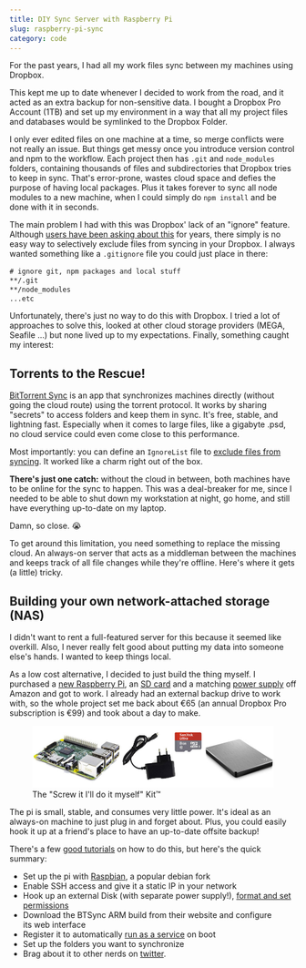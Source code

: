 ```yaml
---
title: DIY Sync Server with Raspberry Pi
slug: raspberry-pi-sync
category: code
---
```


<p class="lead">For the past years, I had all my work files sync between my machines using Dropbox.</p>

This kept me up to date whenever I decided to work from the road, and it acted as an extra backup for non-sensitive data. I bought a Dropbox Pro Account (1TB) and set up my environment in a way that all my project files and databases would be symlinked to the Dropbox Folder.

I only ever edited files on one machine at a time, so merge conflicts were not really an issue. But things get messy once you introduce version control and npm to the workflow. Each project then has `.git` and `node_modules` folders, containing thousands of files and subdirectories that Dropbox tries to keep in sync. That's error-prone, wastes cloud space and defies the purpose of having local packages. Plus it takes forever to sync all node modules to a new machine, when I could simply do `npm install` and be done with it in seconds.

The main problem I had with this was Dropbox' lack of an "ignore" feature. Although [users have been asking about this](https://www.dropboxforum.com/hc/en-us/community/posts/201529949-Why-won-t-Dropbox-add-a-gitignore-like-feature-) for years, there simply is no easy way to selectively exclude files from syncing in your Dropbox. I always wanted something like a `.gitignore` file you could just place in there:

```
# ignore git, npm packages and local stuff
**/.git
**/node_modules
...etc
```

Unfortunately, there's just no way to do this with Dropbox. I tried a lot of approaches to solve this, looked at other cloud storage providers (MEGA, Seafile ...) but none lived up to my expectations. Finally, something caught my interest:

## Torrents to the Rescue!

<a href="https://www.getsync.com/">BitTorrent Sync</a> is an app that synchronizes machines directly (without going the cloud route) using the torrent protocol. It works by sharing "secrets" to access folders and keep them in sync. It's free, stable, and lightning fast. Especially when it comes to large files, like a gigabyte .psd, no cloud service could even come close to this performance.

Most importantly: you can define an `IgnoreList` file to <a href="http://sync-help.bittorrent.com/customer/portal/articles/1673122-ignoring-files-in-sync-ignorelist-">exclude files from syncing</a>. It worked like a charm right out of the box. 

__There's just one catch:__ without the cloud in between, both machines have to be online for the sync to happen. This was a deal-breaker for me, since I needed to be able to shut down my workstation at night, go home, and still have everything up-to-date on my laptop.

Damn, so close. 😭

To get around this limitation, you need something to replace the missing cloud. An always-on server that acts as a middleman between the machines and keeps track of all file changes while they're offline. Here's where it gets (a little) tricky.

## Building your own network-attached storage (NAS)
I didn't want to rent a full-featured server for this because it seemed like overkill. Also, I never really felt good about putting my data into someone else's hands. I wanted to keep things local.

As a low cost alternative, I decided to just build the thing myself. I purchased a <a href="http://www.amazon.de/gp/product/B00T2U7R7I">new Raspberry Pi</a>, an <a href="http://www.amazon.de/gp/product/B00MWXUKDK">SD card</a> and a matching <a href="http://www.amazon.de/gp/product/B00TQSYC92">power supply</a> off Amazon and got to work. I already had an external backup drive to work with, so the whole project set me back about €65 (an annual Dropbox Pro subscription is €99) and took about a day to make.

<figure class="extend">
  <img src="hardware.jpg" alt="Raspberry Pi, SD Card, Power Supply and External Hard Drive">
  <figcaption>The "Screw it I'll do it myself" Kit&trade;</figcaption>
</figure>

The pi is small, stable, and consumes very little power. It's ideal as an always-on machine to just plug in and forget about. Plus, you could easily hook it up at a friend's place to have an up-to-date offsite backup!

There's a few <a href="http://blog.bittorrent.com/2013/05/23/how-i-created-my-own-personal-cloud-using-bittorrent-sync-owncloud-and-raspberry-pi/">good tutorials</a> on how to do this, but here's the quick summary:

<ul>
  <li>Set up the pi with <a href="https://www.raspberrypi.org/downloads/raspbian/">Raspbian</a>, a popular debian fork</li>
  <li>Enable SSH access and give it a static IP in your network</li>
  <li>Hook up an external Disk (with separate power supply!), <a href="http://devtidbits.com/2013/03/21/using-usb-external-hard-disk-flash-drives-with-to-your-raspberry-pi/">format and set permissions</a></li>
  <li>Download the BTSync ARM build from their website and configure its web interface</li>
  <li>Register it to automatically <a href="http://blog.meinside.pe.kr/How-to-run-BitTorrent-Sync-as-service-on-Raspberry-Pi/">run as a service</a> on boot</li>
  <li>Set up the folders you want to synchronize</li>
  <li>Brag about it to other nerds on <a href="https://twitter.com/mxbck/status/689089706391408641">twitter</a>.</li>
</ul>